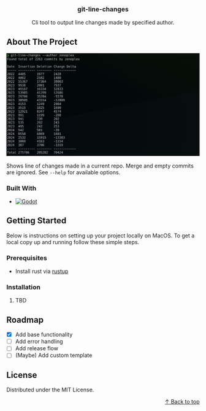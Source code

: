 <a name="top"></a>

<div align="center">
  <h3 align="center">git-line-changes</h3>

  <p align="center">
    Cli tool to output line changes made by specified author.
  </p>
</div>

## About The Project

![Project Screen Shot][project-screenshot]

Shows line of changes made in a current repo.
Merge and empty commits are ignored. See `--help` for available options.

### Built With

- [![Godot][Rust-shield]][Rust]

## Getting Started

Below is instructions on setting up your project locally on MacOS.
To get a local copy up and running follow these simple steps.

### Prerequisites

- Install rust via [rustup](https://www.rust-lang.org/tools/install)

### Installation

1. TBD

## Roadmap

- [x] Add base functionality
- [ ] Add error handling
- [ ] Add release flow
- [ ] (Maybe) Add custom template

## License

Distributed under the MIT License.

<p align="right"><a href="#top">↑ Back to top</a></p>

[project-screenshot]: ./screenshot.jpg
[Rust]: https://www.rust-lang.org
[Rust-shield]: https://img.shields.io/badge/Rust-v1.78.0-%23F46623?logo=rust&logoColor=black
[Rust-install]: https://www.rust-lang.org/tools/install
